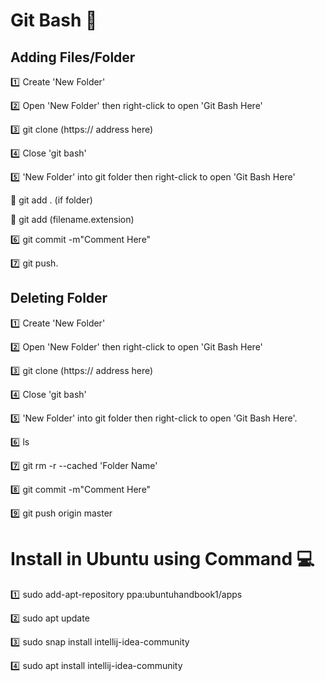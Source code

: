 # Git Bash :100:
## Adding Files/Folder

:one: Create 'New Folder'

:two: Open 'New Folder' then right-click to open 'Git Bash Here'

:three: git clone (https:// address here)

:four: Close 'git bash'

:five: 'New Folder' into git folder then right-click to open 'Git Bash Here'

:red_circle: git add . (if folder)
   
:red_circle: git add (filename.extension)

:six: git commit -m"Comment Here"

:seven: git push.


## Deleting Folder

:one: Create 'New Folder'

:two: Open 'New Folder' then right-click to open 'Git Bash Here'

:three: git clone (https:// address here)

:four: Close 'git bash'

:five: 'New Folder' into git folder then right-click to open 'Git Bash Here'.

:six: ls

:seven: git rm -r --cached 'Folder Name'

:eight: git commit -m"Comment Here"

:nine: git push origin master

# Install in Ubuntu using Command :computer:
:one: sudo add-apt-repository ppa:ubuntuhandbook1/apps

:two: sudo apt update

:three: sudo snap install intellij-idea-community

:four: sudo apt install intellij-idea-community
